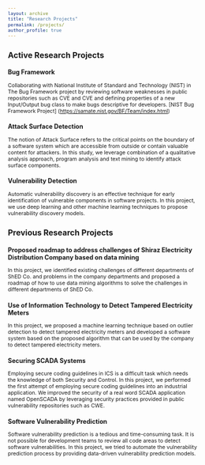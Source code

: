 ```yaml
---
layout: archive
title: "Research Projects"
permalink: /projects/
author_profile: true
---
```

<style type="text/css">
  body{
  font-size: 8pt;
}
</style>

## Active Research Projects

### Bug Framework
Collaborating with National Institute of Standard and Technology (NIST) in The Bug Framework project by reviewing software weaknesses in public repositories such as CVE and CVE and defining properties of a new Input/Output bug class to make bugs descriptive for developers. 
[NIST Bug Framework Project] (https://samate.nist.gov/BF/Team/index.html)

### Attack Surface Detection
The notion of Attack Surface refers to the critical points on the boundary of a software system which are accessible from outside or contain valuable content for attackers. In this study, we leverage combination of a qualitative analysis approach, program analysis and text mining to identify attack surface components.

### Vulnerability Detection
Automatic vulnerability discovery is an effective technique for early identification of vulnerable components in software projects. In this project, we use deep learning and other machine learning techniques to propose vulnerability discovery models. 

## Previous Research Projects

### Proposed roadmap to address challenges of Shiraz Electricity Distribution Company based on data mining
In this project, we identified existing challenges of different departments of ShED Co. and problems in the company departments and proposed a roadmap of how to use data mining algorithms to solve the challenges in different departments of ShED Co.

### Use of Information Technology to Detect Tampered Electricity Meters
In this project, we proposed a machine learning technique based on outlier detection to detect tampered electricity meters and developed a software system based on the proposed algorithm that can be used by the company to detect tampered electricity meters. 

### Securing SCADA Systems
Employing secure coding guidelines in ICS is a difficult task which needs the knowledge of both Security and Control. In this project, we performed the first attempt of employing secure coding guidelines into an industrial application. We improved the security of a real word SCADA application named OpenSCADA by leveraging security practices provided in public vulnerability repositories such as CWE. 

### Software Vulnerability Prediction
Software vulnerability prediction is a tedious and time-consuming task. It is not possible for development teams to review all code areas to detect software vulnerabilities. In this project, we tried to automate the vulnerability prediction process by providing data-driven vulnerability prediction models. 
